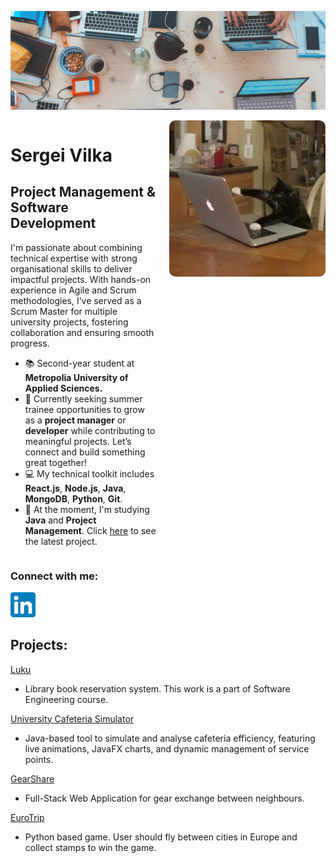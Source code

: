 ![Project Management and Development ](https://github.com/S-Vilka/S-Vilka/blob/main/github_header.jpg)

<div style="display: flex; align-items: flex-start;">
  <div style="flex: 1;">
    <h1>Sergei Vilka</h1>
    <h2>Project Management & Software Development</h2>
    <p>
      I'm passionate about combining technical expertise with strong organisational skills to deliver impactful projects. With hands-on experience in Agile and Scrum methodologies, I’ve served as a Scrum Master for multiple university projects, fostering collaboration and ensuring smooth progress.
    </p>
    <ul>
      <li>📚 Second-year student at <strong>Metropolia University of Applied Sciences.</strong></li>
      <li>🔭 Currently seeking summer trainee opportunities to grow as a <strong>project manager</strong> or <strong>developer</strong> while contributing to meaningful projects. Let’s connect and build something great together!</li>
      <li>💻 My technical toolkit includes <strong>React.js</strong>, <strong>Node.js</strong>, <strong>Java</strong>, <strong>MongoDB</strong>, <strong>Python</strong>, <strong>Git</strong>.</li>
      <li>🌱 At the moment, I'm studying <strong>Java</strong> and <strong>Project Management</strong>. Click <a href="https://github.com/S-Vilka/Luku">here</a> to see the latest project.</li>
    </ul>
  </div>
  <div style="margin-left: 20px;">
    <img src="https://github.com/S-Vilka/S-Vilka/blob/main/4SdB78W.gif" alt="Cat-Image" style="width: 250px; height: auto; border-radius: 10px;">
  </div>
</div>

### Connect with me: 
[<img src='https://github.com/S-Vilka/S-Vilka/blob/main/LinkedIn_icon.svg.png' alt='linkedin' height='40'>](https://www.linkedin.com/in/https://www.linkedin.com/in/sergei-vilka//)  


## Projects: 

[Luku](https://github.com/S-Vilka/Luku)

- Library book reservation system. This work is a part of Software Engineering course. 

[University Cafeteria Simulator](https://github.com/MahnoorFatima02/Cafeteria_Simulator)

- Java-based tool to simulate and analyse cafeteria efficiency, featuring live animations, JavaFX charts, and dynamic management of service points.

[GearShare](https://github.com/S-Vilka/GearShare)

- Full-Stack Web Application for gear exchange between neighbours. 

[EuroTrip](https://github.com/S-Vilka/EuroTrip)

- Python based game. User should fly between cities in Europe and collect stamps to win the game. 



<!--
**S-Vilka/S-Vilka** is a ✨ _special_ ✨ repository because its `README.md` (this file) appears on your GitHub profile.

Here are some ideas to get you started:

- 🔭 I’m currently working on ...
- 🌱 I’m currently learning ...
- 👯 I’m looking to collaborate on ...
- 🤔 I’m looking for help with ...
- 💬 Ask me about ...
- 📫 How to reach me: ...
- 😄 Pronouns: ...
- ⚡ Fun fact: ...
-->
